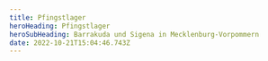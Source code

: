 ```yaml
---
title: Pfingstlager
heroHeading: Pfingstlager
heroSubHeading: Barrakuda und Sigena in Mecklenburg-Vorpommern
date: 2022-10-21T15:04:46.743Z
---
```

